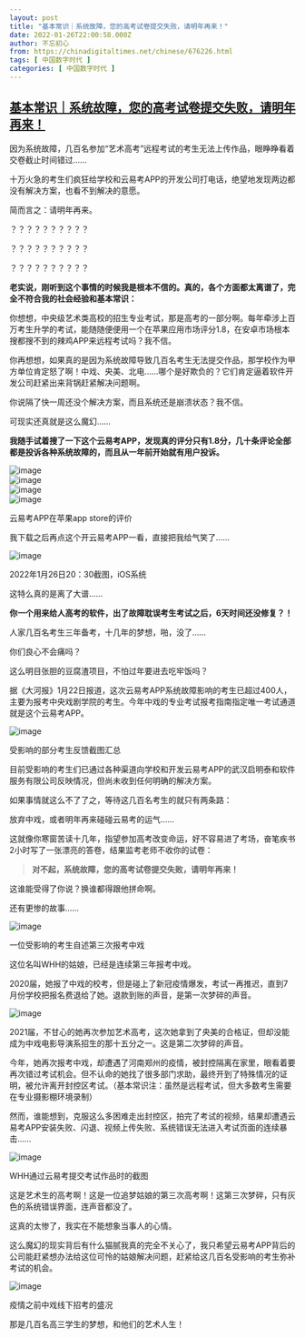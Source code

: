 ```yaml
---
layout: post
title: "基本常识｜系统故障，您的高考试卷提交失败，请明年再来！"
date: 2022-01-26T22:00:58.000Z
author: 不忘初心
from: https://chinadigitaltimes.net/chinese/676226.html
tags: [ 中国数字时代 ]
categories: [ 中国数字时代 ]
---
```

<!--1643234458000-->
[基本常识｜系统故障，您的高考试卷提交失败，请明年再来！](https://chinadigitaltimes.net/chinese/676226.html)
------

<div>
<p>因为系统故障，几百名参加“艺术高考”远程考试的考生无法上传作品，眼睁睁看着交卷截止时间错过……</p><p>十万火急的考生们疯狂给学校和云易考APP的开发公司打电话，绝望地发现两边都没有解决方案，也看不到解决的意愿。</p><p>简而言之：请明年再来。</p><p>？？？？？？？？？？</p><p>？？？？？？？？？？</p><p>？？？？？？？？？？</p><p><strong>老实说，刚听到这个事情的时候我是根本不信的。真的，各个方面都太离谱了，完全不符合我的社会经验和基本常识：</strong></p><p>你想想，中央级艺术类高校的招生专业考试，那是高考的一部分啊。每年牵涉上百万考生升学的考试，能随随便便用一个在苹果应用市场评分1.8，在安卓市场根本搜都搜不到的辣鸡APP来远程考试吗？我不信。</p><p>你再想想，如果真的是因为系统故障导致几百名考生无法提交作品，那学校作为甲方单位肯定怒了啊！中戏、央美、北电……哪个是好欺负的？它们肯定逼着软件开发公司赶紧出来背锅赶紧解决问题啊。</p><p>你说隔了快一周还没个解决方案，而且系统还是崩溃状态？我不信。</p><p>可现实还真就是这么魔幻……</p><p><strong>我随手试着搜了一下这个云易考APP，发现真的评分只有1.8分，几十条评论全部都是投诉各种系统故障的，而且从一年前开始就有用户投诉。</strong></p><p><img src="https://chinadigitaltimes.net/chinese/files/2022/01/post-676226-61f16d687eca6." alt="image" /><br /><img src="https://chinadigitaltimes.net/chinese/files/2022/01/post-676226-61f16d6888cfe." alt="image" /><br /><img src="https://chinadigitaltimes.net/chinese/files/2022/01/post-676226-61f16d68953d9." alt="image" /><br /><img src="https://chinadigitaltimes.net/chinese/files/2022/01/post-676226-61f16d68a412c." alt="image" /></p><div class="ts">云易考APP在苹果app store的评价</div><p>我下载之后再点这个开云易考APP一看，直接把我给气笑了……</p><p><img src="https://chinadigitaltimes.net/chinese/files/2022/01/post-676226-61f16d68ad37f." alt="image" /></p><div class="ts">2022年1月26日20：30截图，iOS系统</div><p>这特么真的是离了大谱……</p><p><strong>你一个用来给人高考的软件，出了故障耽误考生考试之后，6天时间还没修复？！</strong></p><p>人家几百名考生三年备考，十几年的梦想，啪，没了……</p><p>你们良心不会痛吗？</p><p>这么明目张胆的豆腐渣项目，不怕过年要进去吃牢饭吗？</p><p>据《大河报》1月22日报道，这次云易考APP系统故障影响的考生已超过400人，主要为报考中央戏剧学院的考生。今年中戏的专业考试报考指南指定唯一考试通道就是这个云易考APP。</p><p><img src="https://chinadigitaltimes.net/chinese/files/2022/01/post-676226-61f16d68b8105." alt="image" /></p><div class="ts">受影响的部分考生反馈截图汇总</div><p>目前受影响的考生们已通过各种渠道向学校和开发云易考APP的武汉启明泰和软件服务有限公司反映情况，但尚未收到任何明确的解决方案。</p><p>如果事情就这么不了了之，等待这几百名考生的就只有两条路：</p><p>放弃中戏，或者明年再来碰碰云易考的运气……</p><p>这就像你寒窗苦读十几年，指望参加高考改变命运，好不容易进了考场，奋笔疾书2小时写了一张漂亮的答卷，结果监考老师不收你的试卷：</p><blockquote><p><strong>对不起，系统故障，您的高考试卷提交失败，请明年再来！</strong></p></blockquote><p>这谁能受得了你说？换谁都得跟他拼命啊。</p><p>还有更惨的故事……</p><p><img src="https://chinadigitaltimes.net/chinese/files/2022/01/post-676226-61f16d68c2e61." alt="image" /></p><div class="ts">一位受影响的考生自述第三次报考中戏</div><p>这位名叫WHH的姑娘，已经是连续第三年报考中戏。</p><p>2020届，她报了中戏的校考，但是碰上了新冠疫情爆发，考试一再推迟，直到7月份学校把报名费退给了她。退款到账的声音，是第一次梦碎的声音。</p><p><img src="https://chinadigitaltimes.net/chinese/files/2022/01/post-676226-61f16d68ca013." alt="image" /></p><p>2021届，不甘心的她再次参加艺术高考，这次她拿到了央美的合格证，但却没能成为中戏电影导演系招生的那十五分之一。这是第二次梦碎的声音。</p><p>今年，她再次报考中戏，却遭遇了河南郑州的疫情，被封控隔离在家里，眼看着要再次错过考试机会。但不认命的她找了很多部门求助，最终开到了特殊情况的证明，被允许离开封控区考试。（基本常识注：虽然是远程考试，但大多数考生需要在专业摄影棚环境录制）</p><p>然而，谁能想到，克服这么多困难走出封控区，拍完了考试的视频，结果却遭遇云易考APP安装失败、闪退、视频上传失败、系统错误无法进入考试页面的连续暴击……</p><p><img src="https://chinadigitaltimes.net/chinese/files/2022/01/post-676226-61f16d68d0882." alt="image" /></p><div class="ts">WHH通过云易考提交考试作品时的截图</div><p>这是艺术生的高考啊！这是一位追梦姑娘的第三次高考啊！这第三次梦碎，只有灰色的系统错误界面，连声音都没了。</p><p>这真的太惨了，我实在不能想象当事人的心情。</p><p>这么魔幻的现实背后有什么猫腻我真的完全不关心了，我只希望云易考APP背后的公司能赶紧想办法给这位可怜的姑娘解决问题，赶紧给这几百名受影响的考生弥补考试的机会。</p><p><img src="https://chinadigitaltimes.net/chinese/files/2022/01/post-676226-61f16d68eaebd.png" alt="image" /></p><div class="ts">疫情之前中戏线下招考的盛况</div><p>那是几百名高三学生的梦想，和他们的艺术人生！</p>
</div>
